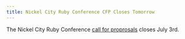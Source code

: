 ```yaml
---
title: Nickel City Ruby Conference CFP Closes Tomorrow
---
```


The Nickel City Ruby Conference [call for proprosals][cfp] closes July 3rd.

[cfp]: https://nickelcityruby.wufoo.com/forms/nickel-city-ruby-conference-2014/
